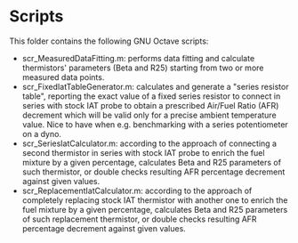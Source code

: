 # Scripts
This folder contains the following GNU Octave scripts:
- scr_MeasuredDataFitting.m: performs data fitting and calculate thermistors' parameters (Beta and R25) starting from two or more measured data points.
- scr_FixedIatTableGenerator.m: calculates and generate a "series resistor table", reporting the exact value of a fixed series resistor to connect in series with stock IAT probe to obtain a prescribed Air/Fuel Ratio (AFR) decrement which will be valid only for a precise ambient temperature value. Nice to have when e.g. benchmarking with a series potentiometer on a dyno.
- scr_SeriesIatCalculator.m: according to the approach of connecting a second thermistor in series with stock IAT probe to enrich the fuel mixture by a given percentage, calculates Beta and R25 parameters of such thermistor, or double checks resulting AFR percentage decrement against given values.
- scr_ReplacementIatCalculator.m: according to the approach of completely replacing stock IAT thermistor with another one to enrich the fuel mixture by a given percentage, calculates Beta and R25 parameters of such replacement thermistor, or double checks resulting AFR percentage decrement against given values.
